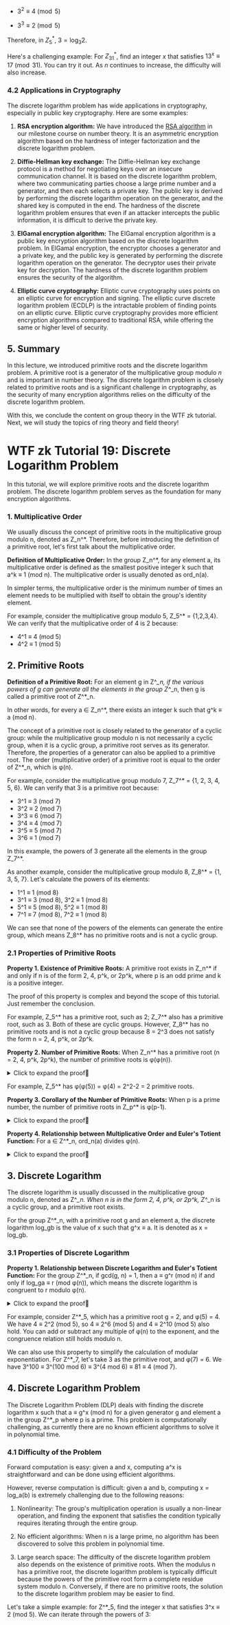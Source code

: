 - $3^2 \equiv 4 \pmod{5}$

- $3^3 \equiv 2 \pmod{5}$

Therefore, in $Z^*_5$, $3 = \log_3{2}$.

Here's a challenging example: For $Z^*_{31}$, find an integer $x$ that satisfies $13^x \equiv 17 \pmod{31}$. You can try it out. As $n$ continues to increase, the difficulty will also increase.

### 4.2 Applications in Cryptography

The discrete logarithm problem has wide applications in cryptography, especially in public key cryptography. Here are some examples:

1. **RSA encryption algorithm:** We have introduced the [RSA algorithm](https://github.com/WTFAcademy/WTF-zk/blob/main/MS01_RSA/readme.md) in our milestone course on number theory. It is an asymmetric encryption algorithm based on the hardness of integer factorization and the discrete logarithm problem.

2. **Diffie-Hellman key exchange:** The Diffie-Hellman key exchange protocol is a method for negotiating keys over an insecure communication channel. It is based on the discrete logarithm problem, where two communicating parties choose a large prime number and a generator, and then each selects a private key. The public key is derived by performing the discrete logarithm operation on the generator, and the shared key is computed in the end. The hardness of the discrete logarithm problem ensures that even if an attacker intercepts the public information, it is difficult to derive the private key.

3. **ElGamal encryption algorithm:** The ElGamal encryption algorithm is a public key encryption algorithm based on the discrete logarithm problem. In ElGamal encryption, the encryptor chooses a generator and a private key, and the public key is generated by performing the discrete logarithm operation on the generator. The decryptor uses their private key for decryption. The hardness of the discrete logarithm problem ensures the security of the algorithm.

4. **Elliptic curve cryptography:** Elliptic curve cryptography uses points on an elliptic curve for encryption and signing. The elliptic curve discrete logarithm problem (ECDLP) is the intractable problem of finding points on an elliptic curve. Elliptic curve cryptography provides more efficient encryption algorithms compared to traditional RSA, while offering the same or higher level of security.

## 5. Summary

In this lecture, we introduced primitive roots and the discrete logarithm problem. A primitive root is a generator of the multiplicative group modulo $n$ and is important in number theory. The discrete logarithm problem is closely related to primitive roots and is a significant challenge in cryptography, as the security of many encryption algorithms relies on the difficulty of the discrete logarithm problem.

With this, we conclude the content on group theory in the WTF zk tutorial. Next, we will study the topics of ring theory and field theory!
# WTF zk Tutorial 19: Discrete Logarithm Problem

In this tutorial, we will explore primitive roots and the discrete logarithm problem. The discrete logarithm problem serves as the foundation for many encryption algorithms.

### 1. Multiplicative Order

We usually discuss the concept of primitive roots in the multiplicative group modulo n, denoted as Z_n^*. Therefore, before introducing the definition of a primitive root, let's first talk about the multiplicative order.

**Definition of Multiplicative Order:** In the group Z_n^*, for any element a, its multiplicative order is defined as the smallest positive integer k such that a^k ≡ 1 (mod n). The multiplicative order is usually denoted as ord_n(a).

In simpler terms, the multiplicative order is the minimum number of times an element needs to be multiplied with itself to obtain the group's identity element.

For example, consider the multiplicative group modulo 5, Z_5^* = {1,2,3,4}. We can verify that the multiplicative order of 4 is 2 because:

- 4^1 ≡ 4 (mod 5)
- 4^2 ≡ 1 (mod 5)

## 2. Primitive Roots

**Definition of a Primitive Root:** For an element g in Z^*_n, if the various powers of g can generate all the elements in the group Z^*_n, then g is called a primitive root of Z^*_n.

In other words, for every a ∈ Z_n^*, there exists an integer k such that g^k ≡ a (mod n).

The concept of a primitive root is closely related to the generator of a cyclic group: while the multiplicative group modulo n is not necessarily a cyclic group, when it is a cyclic group, a primitive root serves as its generator. Therefore, the properties of a generator can also be applied to a primitive root. The order (multiplicative order) of a primitive root is equal to the order of Z^*_n, which is φ(n).

For example, consider the multiplicative group modulo 7, Z_7^* = {1, 2, 3, 4, 5, 6}. We can verify that 3 is a primitive root because:

- 3^1 ≡ 3 (mod 7)
- 3^2 ≡ 2 (mod 7)
- 3^3 ≡ 6 (mod 7)
- 3^4 ≡ 4 (mod 7)
- 3^5 ≡ 5 (mod 7)
- 3^6 ≡ 1 (mod 7)

In this example, the powers of 3 generate all the elements in the group Z_7^*.

As another example, consider the multiplicative group modulo 8, Z_8^* = {1, 3, 5, 7}. Let's calculate the powers of its elements:

- 1^1 ≡ 1 (mod 8)
- 3^1 ≡ 3 (mod 8), 3^2 ≡ 1 (mod 8)
- 5^1 ≡ 5 (mod 8), 5^2 ≡ 1 (mod 8)
- 7^1 ≡ 7 (mod 8), 7^2 ≡ 1 (mod 8)

We can see that none of the powers of the elements can generate the entire group, which means Z_8^* has no primitive roots and is not a cyclic group.

### 2.1 Properties of Primitive Roots

**Property 1. Existence of Primitive Roots:** A primitive root exists in Z_n^* if and only if n is of the form 2, 4, p^k, or 2p^k, where p is an odd prime and k is a positive integer.

The proof of this property is complex and beyond the scope of this tutorial. Just remember the conclusion.

For example, Z_5^* has a primitive root, such as 2; Z_7^* also has a primitive root, such as 3. Both of these are cyclic groups. However, Z_8^* has no primitive roots and is not a cyclic group because 8 = 2^3 does not satisfy the form n = 2, 4, p^k, or 2p^k.

**Property 2. Number of Primitive Roots:** When Z_n^* has a primitive root (n = 2, 4, p^k, 2p^k), the number of primitive roots is φ(φ(n)).

<details><summary>Click to expand the proof👀</summary>

Assume g is a primitive root of Z_n^*, and its order is equal to the order of the group Z_n^*, which is φ(n). According to Property 5 of the order of a cyclic group, the number of generators is φ(φ(n)). Proof complete.

</details>

For example, Z_5^* has φ(φ(5)) = φ(4) = 2^2-2 = 2 primitive roots.

**Property 3. Corollary of the Number of Primitive Roots:** When p is a prime number, the number of primitive roots in Z_p^* is φ(p-1).

<details><summary>Click to expand the proof👀</summary>

When p is a prime number, φ(p) = p-1. According to the previous property, the number of primitive roots in Z_p^* is φ(p-1).

</details>

**Property 4. Relationship between Multiplicative Order and Euler's Totient Function:** For a ∈ Z^*_n, ord_n(a) divides φ(n).

<details><summary>Click to expand the proof👀</summary>

The order of Z_n^* is φ(n). According to Property 6 of the order of a cyclic group, the order of the element a divides the order of the group, which means ord_n(a) divides φ(n). Proof complete.

</details>

## 3. Discrete Logarithm

The discrete logarithm is usually discussed in the multiplicative group modulo n, denoted as Z^*_n. When n is in the form 2, 4, p^k, or 2p^k, Z^*_n is a cyclic group, and a primitive root exists.

For the group Z^*_n, with a primitive root g and an element a, the discrete logarithm log_gb is the value of x such that g^x ≡ a. It is denoted as x = log_gb.

### 3.1 Properties of Discrete Logarithm

**Property 1. Relationship between Discrete Logarithm and Euler's Totient Function:** For the group Z^*_n, if gcd(g, n) = 1, then a ≡ g^r (mod n) if and only if log_ga ≡ r (mod φ(n)), which means the discrete logarithm is congruent to r modulo φ(n).

<details><summary>Click to expand the proof👀</summary>

**Necessity**

Let x = log_ga. According to a ≡ g^r (mod n), we have g^x ≡ g^r (mod n). According to Euler's theorem: If integers a and n are coprime (i.e., gcd(g,n)=1), then g^φ(n) ≡ 1 (mod n). This means that we can multiply g^φ(n) anywhere in the equation, and the congruence still holds. For any integer k, we have g^x ≡ g^r g^(kφ(n)) ≡ g^(r + kφ(n)) (mod n), which means x = r + kφ(n), or x ≡ r (mod φ(n)). Proof complete.

**Sufficiency**

If x ≡ r (mod φ(n)), which means x = r + kφ(n). We have g^x ≡ g^(r + kφ(n)) ≡ g^r g^(kφ(n)) (mod n) holds. According to Euler's theorem, g^φ(n) = 1, so we have g^x ≡ g^r (mod n).

</details>

For example, consider Z^*_5, which has a primitive root g = 2, and φ(5) = 4. We have 4 ≡ 2^2 (mod 5), so 4 ≡ 2^6 (mod 5) and 4 ≡ 2^10 (mod 5) also hold. You can add or subtract any multiple of φ(n) to the exponent, and the congruence relation still holds modulo n.

We can also use this property to simplify the calculation of modular exponentiation. For Z^*_7, let's take 3 as the primitive root, and φ(7) = 6. We have 3^100 ≡ 3^(100 mod 6) ≡ 3^(4 mod 6) ≡ 81 ≡ 4 (mod 7).

## 4. Discrete Logarithm Problem

The Discrete Logarithm Problem (DLP) deals with finding the discrete logarithm x such that a ≡ g^x (mod n) for a given generator g and element a in the group Z^*_p where p is a prime. This problem is computationally challenging, as currently there are no known efficient algorithms to solve it in polynomial time.

### 4.1 Difficulty of the Problem

Forward computation is easy: given a and x, computing a^x is straightforward and can be done using efficient algorithms.

However, reverse computation is difficult: given a and b, computing x = log_a(b) is extremely challenging due to the following reasons:

1. Nonlinearity: The group's multiplication operation is usually a non-linear operation, and finding the exponent that satisfies the condition typically requires iterating through the entire group.

2. No efficient algorithms: When n is a large prime, no algorithm has been discovered to solve this problem in polynomial time.

3. Large search space: The difficulty of the discrete logarithm problem also depends on the existence of primitive roots. When the modulus n has a primitive root, the discrete logarithm problem is typically difficult because the powers of the primitive root form a complete residue system modulo n. Conversely, if there are no primitive roots, the solution to the discrete logarithm problem may be easier to find.

Let's take a simple example: for Z^*_5, find the integer x that satisfies 3^x ≡ 2 (mod 5). We can iterate through the powers of 3: